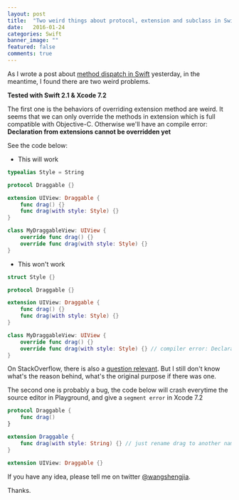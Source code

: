 ```yaml
---
layout: post
title:  "Two weird things about protocol, extension and subclass in Swift"
date:   2016-01-24
categories: Swift
banner_image: ""
featured: false
comments: true
---
```


As I wrote a post about [method dispatch in Swift](http://allblue.me/swift/2016/01/23/swift-method-dispatch-with-protocol-extension-protocol-extension-and-subclass/) yesterday, in the meantime, I found there are two weird problems.

**Tested with Swift 2.1 & Xcode 7.2**

The first one is the behaviors of overriding extension method are weird. It seems that we can only override the methods in extension which is full compatible with Objective-C. Otherwise we'll have an compile error: **Declaration from extensions cannot be overridden yet**

<!--more-->

See the code below:
- This will work

```swift
typealias Style = String

protocol Draggable {}

extension UIView: Draggable {
    func drag() {}
    func drag(with style: Style) {}
}

class MyDraggableView: UIView {
    override func drag() {}
    override func drag(with style: Style) {}
}
```
- This won't work

```swift
struct Style {}

protocol Draggable {}

extension UIView: Draggable {
    func drag() {}
    func drag(with style: Style) {}
}

class MyDraggableView: UIView {
    override func drag() {}
    override func drag(with style: Style) {} // compiler error: Declaration from extensions cannot be overridden yet
}
```

On StackOverflow, there is also a [question relevant](http://stackoverflow.com/questions/27109006/can-you-override-between-extensions-in-swift-or-not-compiler-seems-confused). But I still don't know what's the reason behind, what's the original purpose if there was one.

The second one is probably a bug, the code below will crash everytime the source editor in Playground, and give a `segment error` in Xcode 7.2

```swift
protocol Draggable {
    func drag()
}

extension Draggable {
    func drag(with style: String) {} // just rename drag to another name will fix the problem
}

extension UIView: Draggable {}
```

If you have any idea, please tell me on twitter [@wangshengjia](http://twitter.com/wangshengjia).

Thanks.
